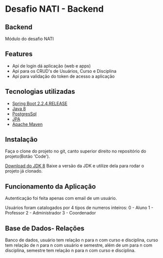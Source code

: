 # Desafio NATI - Backend

## Backend
Módulo do desafio NATI

## Features
- Api de login dá aplicação (web e apps)
- Api para os CRUD's de Usuários, Curso e Disciplina
- Api para validação do token de acesso a aplicação

## Tecnologias utilizadas

- [Spring Boot 2.2.4.RELEASE](https://spring.io/projects/spring-boot)
- [Java 8](https://www.java.com/pt-BR/)
- [PostgresSql](https://www.postgresql.org/)
- [JPA](https://spring.io/guides/gs/accessing-data-jpa/)
- [Apache Maven](https://maven.apache.org/)

## Instalação
Faça o clone do projeto no git, canto superior direito no repositório do projeto(Botão 'Code').

[Download do JDK 8](https://www.oracle.com/br/java/technologies/javase/javase8-archive-downloads.html)
Baixe a versão da JDK e utilize dela para rodar o projeto já clonado.

## Funcionamento da Aplicação
Autenticação foi feita apenas com email de um usuário.

Usuários foram catalogados por 4 tipos de numeros inteiros:
0 - Aluno
1 - Professor
2 - Administrador
3 - Coordenador

## Base de Dados- Relações
Banco de dados, usuário tem relação n para n com curso e disciplina, curso tem relação de n para n com usuário e semestre, além de um para n com disciplina, semestre tem relação n para n com curso e disciplina.

